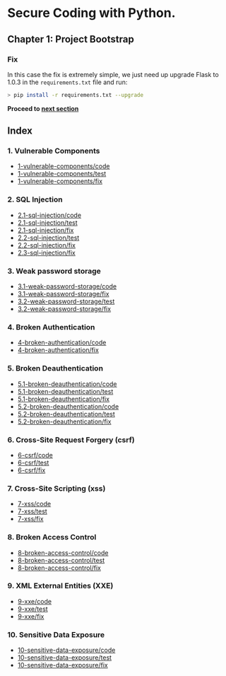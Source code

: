 # Secure Coding with Python.

## Chapter 1: Project Bootstrap
### Fix
In this case the fix is extremely simple, we just need up upgrade Flask to 1.0.3 in the `requirements.txt` file and run:
```bash
> pip install -r requirements.txt --upgrade
```

**Proceed to [next section](https://github.com/nxvl/secure-coding-with-python/tree/2.1-sql-injection/code)**

## Index
### 1. Vulnerable Components
* [1-vulnerable-components/code](https://github.com/nxvl/secure-coding-with-python/tree/1-vulnerable-components/code) 
* [1-vulnerable-components/test](https://github.com/nxvl/secure-coding-with-python/tree/1-vulnerable-components/test)
* [1-vulnerable-components/fix](https://github.com/nxvl/secure-coding-with-python/tree/1-vulnerable-components/fix)

### 2. SQL Injection
* [2.1-sql-injection/code](https://github.com/nxvl/secure-coding-with-python/tree/2.1-sql-injection/code) 
* [2.1-sql-injection/test](https://github.com/nxvl/secure-coding-with-python/tree/2.1-sql-injection/test)
* [2.1-sql-injection/fix](https://github.com/nxvl/secure-coding-with-python/tree/2.1-sql-injection/fix)
* [2.2-sql-injection/test](https://github.com/nxvl/secure-coding-with-python/tree/2.2-sql-injection/test)
* [2.2-sql-injection/fix](https://github.com/nxvl/secure-coding-with-python/tree/2.2-sql-injection/fix)
* [2.3-sql-injection/fix](https://github.com/nxvl/secure-coding-with-python/tree/2.3-sql-injection/fix)

### 3. Weak password storage
* [3.1-weak-password-storage/code](https://github.com/nxvl/secure-coding-with-python/tree/3.1-weak-password-storage/code) 
* [3.1-weak-password-storage/fix](https://github.com/nxvl/secure-coding-with-python/tree/3.1-weak-password-storage/fix)
* [3.2-weak-password-storage/test](https://github.com/nxvl/secure-coding-with-python/tree/3.2-weak-password-storage/test)
* [3.2-weak-password-storage/fix](https://github.com/nxvl/secure-coding-with-python/tree/3.2-weak-password-storage/fix)

### 4. Broken Authentication
* [4-broken-authentication/code](https://github.com/nxvl/secure-coding-with-python/tree/4-broken-authentication/code) 
* [4-broken-authentication/fix](https://github.com/nxvl/secure-coding-with-python/tree/4-broken-authentication/fix)

### 5. Broken Deauthentication
* [5.1-broken-deauthentication/code](https://github.com/nxvl/secure-coding-with-python/tree/5.1-broken-deauthentication/code) 
* [5.1-broken-deauthentication/test](https://github.com/nxvl/secure-coding-with-python/tree/5.1-broken-deauthentication/test)
* [5.1-broken-deauthentication/fix](https://github.com/nxvl/secure-coding-with-python/tree/5.1-broken-deauthentication/fix)
* [5.2-broken-deauthentication/code](https://github.com/nxvl/secure-coding-with-python/tree/5.2-broken-deauthentication/code) 
* [5.2-broken-deauthentication/test](https://github.com/nxvl/secure-coding-with-python/tree/5.2-broken-deauthentication/test)
* [5.2-broken-deauthentication/fix](https://github.com/nxvl/secure-coding-with-python/tree/5.2-broken-deauthentication/fix)

### 6. Cross-Site Request Forgery (csrf)
* [6-csrf/code](https://github.com/nxvl/secure-coding-with-python/tree/6-csrf/code) 
* [6-csrf/test](https://github.com/nxvl/secure-coding-with-python/tree/6-csrf/test)
* [6-csrf/fix](https://github.com/nxvl/secure-coding-with-python/tree/6-csrf/fix)

### 7. Cross-Site Scripting (xss)
* [7-xss/code](https://github.com/nxvl/secure-coding-with-python/tree/7-xss/code) 
* [7-xss/test](https://github.com/nxvl/secure-coding-with-python/tree/7-xss/test)
* [7-xss/fix](https://github.com/nxvl/secure-coding-with-python/tree/7-xss/fix)

### 8. Broken Access Control
* [8-broken-access-control/code](https://github.com/nxvl/secure-coding-with-python/tree/8-broken-access-control/code) 
* [8-broken-access-control/test](https://github.com/nxvl/secure-coding-with-python/tree/8-broken-access-control/test)
* [8-broken-access-control/fix](https://github.com/nxvl/secure-coding-with-python/tree/8-broken-access-control/fix)

### 9. XML External Entities (XXE)
* [9-xxe/code](https://github.com/nxvl/secure-coding-with-python/tree/9-xxe/code) 
* [9-xxe/test](https://github.com/nxvl/secure-coding-with-python/tree/9-xxe/test)
* [9-xxe/fix](https://github.com/nxvl/secure-coding-with-python/tree/9-xxe/fix)

### 10. Sensitive Data Exposure
* [10-sensitive-data-exposure/code](https://github.com/nxvl/secure-coding-with-python/tree/10-sensitive-data-exposure/code) 
* [10-sensitive-data-exposure/test](https://github.com/nxvl/secure-coding-with-python/tree/10-sensitive-data-exposure/test)
* [10-sensitive-data-exposure/fix](https://github.com/nxvl/secure-coding-with-python/tree/10-sensitive-data-exposure/fix)